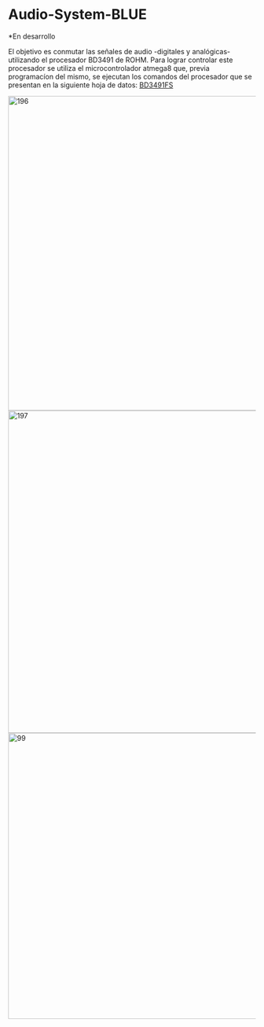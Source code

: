 # Audio-System-BLUE

*En desarrollo

El objetivo es conmutar las señales de audio -digitales y analógicas- utilizando el procesador BD3491 de ROHM. 
Para lograr controlar este procesador se utiliza el microcontrolador atmega8 que, previa programacíon del mismo, se ejecutan los comandos del procesador que 
se presentan en la siguiente hoja de datos: [BD3491FS](https://fscdn.rohm.com/en/products/databook/datasheet/ic/audio_video/audio_processor/bd3491fs-e.pdf)


<img width="640" alt="196" src="https://user-images.githubusercontent.com/88397949/234874000-896f0dde-0ec1-404b-832b-97a1343dedbc.png">

<img width="656" alt="197" src="https://user-images.githubusercontent.com/88397949/234874053-19dbc0df-73c7-4c8c-8d16-5381bbb57cfe.png">

<img width="582" alt="99" src="https://user-images.githubusercontent.com/88397949/234874096-649c139f-6264-405e-bbae-752be9c7c0a2.png">

